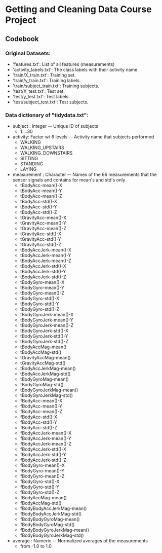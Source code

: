 # Getting and Cleaning Data Course Project

## Codebook

### Original Datasets:
* 'features.txt': List of all features (measurements)
* 'activity_labels.txt': The class labels with their activity name. 
* 'train/X_train.txt': Training set.
* 'train/y_train.txt': Training labels.
* 'train/subject_train.txt': Training subjects.
* 'test/X_test.txt': Test set.
* 'test/y_test.txt': Test labels.
* 'test/subject_test.txt': Test subjects.

### Data dictionary of "tidydata.txt":
* subject : Integer -- Unique ID of subjects 
	+ 1....30 
* activity: Factor w/ 6 levels -- Activity name that subjects performed
	+ WALKING
	+ WALKING_UPSTAIRS
	+ WALKING_DOWNSTAIRS
	+ SITTING
	+ STANDING
	+ LAYING	
* measurement : Character  -- Names of the 66 measurements that the sensor signals and contains for mean's and std's only
	+ tBodyAcc-mean()-X
	+ tBodyAcc-mean()-Y
	+ tBodyAcc-mean()-Z
	+ tBodyAcc-std()-X
	+ tBodyAcc-std()-Y
	+ tBodyAcc-std()-Z
	+ tGravityAcc-mean()-X
	+ tGravityAcc-mean()-Y
	+ tGravityAcc-mean()-Z
	+ tGravityAcc-std()-X
	+ tGravityAcc-std()-Y
	+ tGravityAcc-std()-Z
	+ tBodyAccJerk-mean()-X
	+ tBodyAccJerk-mean()-Y
	+ tBodyAccJerk-mean()-Z
	+ tBodyAccJerk-std()-X
	+ tBodyAccJerk-std()-Y
	+ tBodyAccJerk-std()-Z
	+ tBodyGyro-mean()-X
	+ tBodyGyro-mean()-Y
	+ tBodyGyro-mean()-Z
	+ tBodyGyro-std()-X
	+ tBodyGyro-std()-Y
	+ tBodyGyro-std()-Z
	+ tBodyGyroJerk-mean()-X
	+ tBodyGyroJerk-mean()-Y
	+ tBodyGyroJerk-mean()-Z
	+ tBodyGyroJerk-std()-X
	+ tBodyGyroJerk-std()-Y
	+ tBodyGyroJerk-std()-Z
	+ tBodyAccMag-mean()
	+ tBodyAccMag-std()
	+ tGravityAccMag-mean()
	+ tGravityAccMag-std()
	+ tBodyAccJerkMag-mean()
	+ tBodyAccJerkMag-std()
	+ tBodyGyroMag-mean()
	+ tBodyGyroMag-std()
	+ tBodyGyroJerkMag-mean()
	+ tBodyGyroJerkMag-std()
	+ fBodyAcc-mean()-X
	+ fBodyAcc-mean()-Y
	+ fBodyAcc-mean()-Z
	+ fBodyAcc-std()-X
	+ fBodyAcc-std()-Y
	+ fBodyAcc-std()-Z
	+ fBodyAccJerk-mean()-X
	+ fBodyAccJerk-mean()-Y
	+ fBodyAccJerk-mean()-Z
	+ fBodyAccJerk-std()-X
	+ fBodyAccJerk-std()-Y
	+ fBodyAccJerk-std()-Z
	+ fBodyGyro-mean()-X
	+ fBodyGyro-mean()-Y
	+ fBodyGyro-mean()-Z
	+ fBodyGyro-std()-X
	+ fBodyGyro-std()-Y
	+ fBodyGyro-std()-Z
	+ fBodyAccMag-mean()
	+ fBodyAccMag-std()
	+ fBodyBodyAccJerkMag-mean()
	+ fBodyBodyAccJerkMag-std()
	+ fBodyBodyGyroMag-mean()
	+ fBodyBodyGyroMag-std()
	+ fBodyBodyGyroJerkMag-mean()
	+ fBodyBodyGyroJerkMag-std()
* average   : Numeric -- Normalized averages of the measurements
	+ from -1.0 to 1.0
